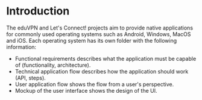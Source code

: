 # Introduction
The eduVPN and Let's Connect! projects aim to provide native applications for commonly used operating systems such as Android, Windows, MacOS and iOS. Each operating system has its own folder with the following information:

* Functional requirements describes what the application must be capable of (functionality, architecture).
* Technical application flow describes how the application should work (API, steps).
* User application flow shows the flow from a user's perspective.
* Mockup of the user interface shows the design of the UI.
